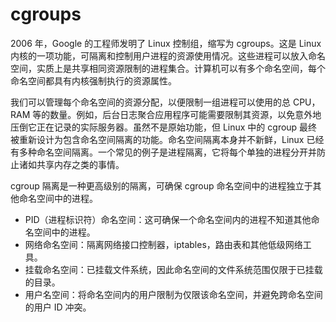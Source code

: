 # cgroups

2006 年，Google 的工程师发明了 Linux 控制组，缩写为 cgroups。这是 Linux 内核的一项功能，可隔离和控制用户进程的资源使用情况。这些进程可以放入命名空间，实质上是共享相同资源限制的进程集合。计算机可以有多个命名空间，每个命名空间都具有内核强制执行的资源属性。

我们可以管理每个命名空间的资源分配，以便限制一组进程可以使用的总 CPU，RAM 等的数量。例如，后台日志聚合应用程序可能需要限制其资源，以免意外地压倒它正在记录的实际服务器。虽然不是原始功能，但 Linux 中的 cgroup 最终被重新设计为包含命名空间隔离的功能。命名空间隔离本身并不新鲜，Linux 已经有多种命名空间隔离。一个常见的例子是进程隔离，它将每个单独的进程分开并防止诸如共享内存之类的事情。

cgroup 隔离是一种更高级别的隔离，可确保 cgroup 命名空间中的进程独立于其他命名空间中的进程。

- PID（进程标识符）命名空间：这可确保一个命名空间内的进程不知道其他命名空间中的进程。
- 网络命名空间：隔离网络接口控制器，iptables，路由表和其他低级网络工具。
- 挂载命名空间：已挂载文件系统，因此命名空间的文件系统范围仅限于已挂载的目录。
- 用户名空间：将命名空间内的用户限制为仅限该命名空间，并避免跨命名空间的用户 ID 冲突。
